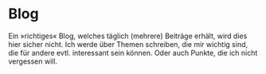 # Blog

Ein »richtiges« Blog, welches täglich (mehrere) Beiträge erhält, wird dies hier sicher nicht. Ich werde über Themen schreiben, die mir wichtig sind, die für andere evtl. interessant sein können. Oder auch Punkte, die ich nicht vergessen will.